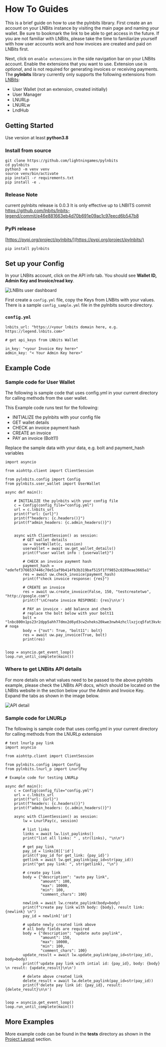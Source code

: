 # How To Guides

This is a brief guide on how to use the pylnbits library. First create an an account on your LNBits instance by visiting the main page and naming your wallet. Be sure to bookmark the link to be able to get access in the future. If you are not familiar with LNBits, please take the time to familiarize yourself with how user accounts work and how invoices are created and paid on LNBits first. 

Next, click on `enable extensions` in the side navigation bar on your LNBits account. Enable the extensions that you want to use. Extension use is *optional*, and is not required for generating invoices or receiving payments. The **pylnbits** library currently only supports the following extensions from [LNBits](https://lnbits.com): 

- User Wallet (not an extension, created initially)
- User Manager
- LNURLp
- LNURLw
- LndHub

## Getting Started

Use version at least **python3.8**

### Install from source
```
git clone https://github.com/lightningames/pylnbits
cd pylnbits
python3 -m venv venv
source venv/bin/activate
pip install -r requirements.txt
pip install -e .
```

### Release Note
current pylnbits release is 0.0.3
It is only effective up to LNBITS commit 
[https://github.com/lnbits/lnbits-legend/commit/e46e881663eb4d70b691e09ac1c97eecd6b547b8
](https://github.com/lnbits/lnbits-legend/commit/e46e881663eb4d70b691e09ac1c97eecd6b547b8
)

### PyPi release
[https://pypi.org/project/pylnbits/](https://pypi.org/project/pylnbits/)

```
pip install pylnbits
```

## Set up your Config

In your LNBits account, click on the API info tab. You should see **Wallet ID, Admin Key and Invoice/read key**. 

![LNBits user dashboard](images/lnbits.png)

First create a `config.yml` file, copy the Keys from LNBits with your values. There is a sample `config_sample.yml` file in the pylnbits source directory.


### `config.yml`
```
lnbits_url: "https://<your lnbits domain here, e.g. https://legend.lnbits.com>"

# get api_keys from LNbits Wallet

in_key: "<your Invoice Key here>" 
admin_key: "< Your Admin Key here>"
```

## Example Code

### Sample code for User Wallet 

The following is sample code that uses config.yml in your current directory for calling methods from the user wallet. 

This Example code runs test for the following: 

- INITIALIZE the pylnbits with your config file
- GET wallet details
- CHECK an invoice payment hash
- CREATE an invoice
- PAY an invoice (Bolt11)

Replace the sample data with your data, e.g. bolt and payment_hash variables

```
import asyncio

from aiohttp.client import ClientSession

from pylnbits.config import Config
from pylnbits.user_wallet import UserWallet

async def main():

    # INITIALIZE the pylnbits with your config file
    c = Config(config_file="config.yml")
    url = c.lnbits_url
    print(f"url: {url}")
    print(f"headers: {c.headers()}")
    print(f"admin_headers: {c.admin_headers()}")


    async with ClientSession() as session:
        # GET wallet details
        uw = UserWallet(c, session)
        userwallet = await uw.get_wallet_details()
        print(f"user wallet info : {userwallet}")

        # CHECK an invoice payment hash
        payment_hash = "edefef3766537446c70e51af9b414fb3b319baf515f1ff9852c0289eae3665a1"
        res = await uw.check_invoice(payment_hash)
        print(f"check invoice response: {res}")
 
        # CREATE an invoice
        res = await uw.create_invoice(False, 150, "testcreatetwo", "http://google.com")
        print(f'\nCreate invoice RESPONSE: {res}\n\n')

        # PAY an invoice - add balance and check
        # replace the bolt below with your bolt11
        bolt = "lnbc800n1ps23r2dpp5ahh77dmx2d6yd3cw2xheks20kwe3nwh4zhcllxzjcq5fat3kvkssdqsd9h8vmmfvdjk7mn9cqzpgrzjq02snzwz4petaly54yzjkm358rqa5as9hkgydjvxxmvlpuk6dfd9cz0y2cqq0qsqqyqqqqlgqqqqqqgq9qsp5cut63ftfcffwkrr2w9r50w5e40m93k3er75mc70ysxps7yercs9s9qyyssqs7qk3cz97nm5m6ehzedcxhttx87l7x5kk38gvwkzzv4lhrhddtqq3sk43nnvsddagf36ledw9vhlpqxuu5s53pj6sz926mwqxf8chsgp2m9j8w"  # noqa
        body = {"out": True, "bolt11": bolt}
        res = await uw.pay_invoice(True, bolt)
        print(res)


loop = asyncio.get_event_loop()
loop.run_until_complete(main())

```


### Where to get LNBits API details

For more details on what values need to be passed to the above pylnbits example, please check the LNBits API docs, which should be located on the LNBits website in the section below your the Admin and Invoice Key. Expand the tabs as shown in the image below. 


![API detail](images/api_info.png)


### Sample code for LNURLp

The following is sample code that uses config.yml in your current directory for calling methods from the LNURLp extension

```
# test lnurlp pay link
import asyncio

from aiohttp.client import ClientSession

from pylnbits.config import Config
from pylnbits.lnurl_p import LnurlPay

# Example code for testing LNURLp

async def main():
    c = Config(config_file="config.yml")
    url = c.lnbits_url
    print(f"url: {url}")
    print(f"headers: {c.headers()}")
    print(f"admin_headers: {c.admin_headers()}")

    async with ClientSession() as session:
        lw = LnurlPay(c, session)

        # list links        
        links = await lw.list_paylinks()
        print("list all links: " , str(links), "\n\n")

        # get pay link 
        pay_id = links[0]['id']
        print(f'pay_id for get_link: {pay_id}')
        getlink = await lw.get_paylink(pay_id=str(pay_id))
        print("get pay link: ", str(getlink), "\n")

        # create pay link
        body = {"description": "auto pay link",
                "amount": 100,
                "max": 10000,
                "min": 100,
                "comment_chars": 100}

        newlink = await lw.create_paylink(body=body)
        print(f"create pay link with body: {body}, result link: {newlink} \n")
        pay_id = newlink['id']

        # update newly created link above
        # all body fields are required
        body = {"description": "update auto paylink",
                "amount": 150, 
                "max": 10000,
                "min": 100,
                "comment_chars": 100}
        update_result = await lw.update_paylink(pay_id=str(pay_id), body=body)
        print(f'update pay link with intial id: {pay_id}, body: {body} \n result: {update_result}\n\n')

        # delete above created link
        delete_result = await lw.delete_paylink(pay_id=str(pay_id))
        print(f'delete pay link id: {pay_id}, result: {delete_result}\n\n')


loop = asyncio.get_event_loop()
loop.run_until_complete(main())

```

## More Examples

More example code can be found in the **tests** directory as shown in the [Project Layout](/pylnbits/#project-layout) section. 
